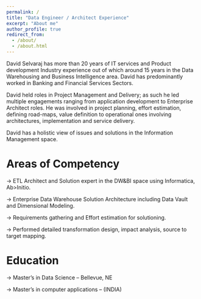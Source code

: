 ```yaml
---
permalink: /
title: "Data Engineer / Architect Experience"
excerpt: "About me"
author_profile: true
redirect_from: 
  - /about/
  - /about.html
---
```


David Selvaraj has more than 20 years of IT services and Product development Industry experience out of which around 15 years in the Data Warehousing and Business Intelligence area. David has predominantly worked in Banking and Financial Services Sectors. 

David held roles in Project Management and Delivery; as such he led multiple engagements ranging from application development to Enterprise Architect roles. He was involved in project planning, effort estimation, defining road-maps, value definition to operational ones involving architectures, implementation and service delivery.

David has a holistic view of issues and solutions in the Information Management space.


Areas of Competency
======
-> ETL Architect and Solution expert in the DW&BI space using Informatica, Ab>Initio.

-> Enterprise Data Warehouse Solution Architecture including Data Vault and Dimensional Modeling.

-> Requirements gathering and Effort estimation for solutioning.

-> Performed detailed transformation design, impact analysis, source to target mapping.


Education
======
-> Master’s in Data Science – Bellevue, NE

-> Master’s in computer applications – (INDIA)


